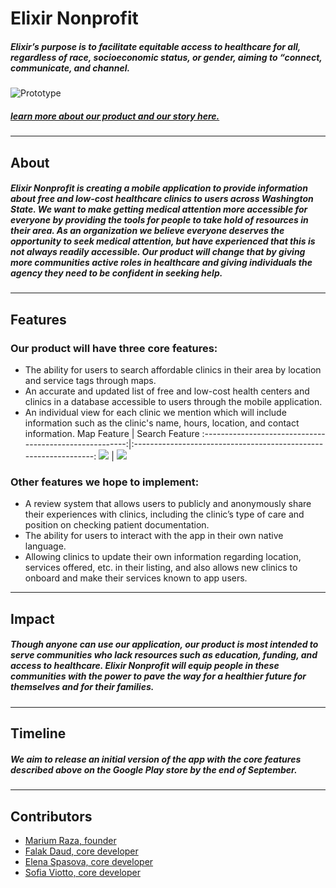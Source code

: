 # Elixir Nonprofit
##### *Elixir’s purpose is to facilitate equitable access to healthcare for all, regardless of race, socioeconomic status, or gender, aiming to “connect, communicate, and channel.*

![Prototype](../screenshots/Elixir/screenshots/feature_overview.png)

##### [learn more about our product and our story here.](https://www.elixirnonprofit.org/)
---
## About
##### Elixir Nonprofit is creating a mobile application to provide information about free and low-cost healthcare clinics to users across Washington State. We want to make getting medical attention more accessible for everyone by providing the tools for people to take hold of resources in their area. As an organization we believe everyone deserves the opportunity to seek medical attention, but have experienced that this is not always readily accessible. Our product will change that by giving more communities active roles in healthcare and giving individuals the agency they need to be confident in seeking help.
---
## Features
### Our product will have three core features:
- The ability for users to search affordable clinics in their area by location and service tags through maps.
- An accurate and updated list of free and low-cost health centers and clinics in a database accessible to users through the mobile application.
- An individual view for each clinic we mention which will include information such as the clinic's name, hours, location, and contact information.
Map Feature                                              |  Search Feature
:-------------------------------------------------------:|:----------------------------------------------------------------:
![](../screenshots/Elixir/screenshots/feature_maps.png)  |  ![](../screenshots/Elixir/screenshots/feature_search.png)
### Other features we hope to implement:
- A review system that allows users to publicly and anonymously share their experiences with clinics, including the clinic’s type of care and position on checking patient documentation.
- The ability for users to interact with the app in their own native language.
- Allowing clinics to update their own information regarding location, services offered, etc. in their listing, and also allows new clinics to onboard and make their services known to app users.
---
## Impact
##### Though anyone can use our application, our product is most intended to serve communities who lack resources such as education, funding, and access to healthcare. Elixir Nonprofit will equip people in these communities with the power to pave the way for a healthier future for themselves and for their families.
---
## Timeline
##### We aim to release an initial version of the app with the core features described above on the Google Play store by the end of September.
---
## Contributors
- [Marium Raza, founder](https://www.linkedin.com/in/marium-raza-3a9b74165/)
- [Falak Daud, core developer](https://www.linkedin.com/in/falak-daud-53607b14a/)
- [Elena Spasova, core developer](https://www.linkedin.com/in/elenaspasovaspasova/)
- [Sofia Viotto, core developer](https://www.linkedin.com/in/sofia-viotto-273225153/)


